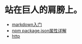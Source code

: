 # 站在巨人的肩膀上。
 * [markdown入门](http://xianbai.me/learn-md/article/about/helloworld.html)
 * [npm package.json属性详解](https://www.cnblogs.com/tzyy/p/5193811.html#_h1_13)
 * [http](https://github.com/xintiaobrother/http)
